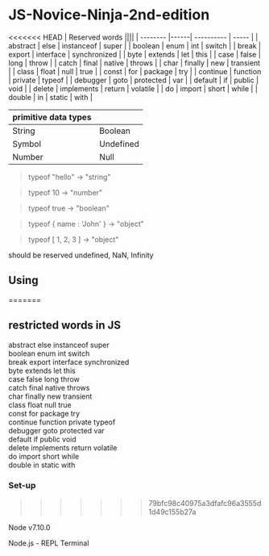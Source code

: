 # JS-Novice-Ninja-2nd-edition

<<<<<<< HEAD
| Reserved words ||||
| -------- |------| ---------- | ----- |
| abstract | else | instanceof | super |
| boolean | enum | int | switch |
| break | export | interface | synchronized |
| byte | extends | let | this |
| case | false | long | throw |
| catch | final | native | throws |
| char | finally | new | transient |
| class | float | null | true |
| const | for | package | try |
| continue | function | private | typeof |
| debugger | goto | protected | var |
| default | if | public | void |
| delete | implements | return | volatile |
| do | import | short | while |
| double | in | static | with |


| primitive data types ||
| -------------------- |---|
| String | Boolean |
| Symbol | Undefined |
| Number | Null |

>  typeof "hello" → "string"

>  typeof 10 → "number"

>  typeof true → "boolean"

> typeof { name : 'John' } → "object"

> typeof [ 1, 2, 3 ] → "object"

should be reserved undefined, NaN, Infinity

## Using
=======
## restricted words in JS

abstract  	else  	instanceof  	super  
boolean  	enum  	int  	switch  
break  	export  	interface  	synchronized  
byte  	extends  	let  	this  
case  	false  	long  	throw  
catch  	final  	native  	throws  
char  	finally  	new  	transient  
class  	float  	null  	true  
const  	for  	package  	try  
continue  	function  	private  	typeof  
debugger  	goto  	protected  	var  
default  	if  	public  	void  
delete  	implements  	return  	volatile  
do  	import  	short  	while  
double  	in  	static  	with  

### Set-up
>>>>>>> 79bfc98c40975a3dfafc96a3555d1d49c155b27a

Node v7.10.0

Node.js - REPL Terminal

